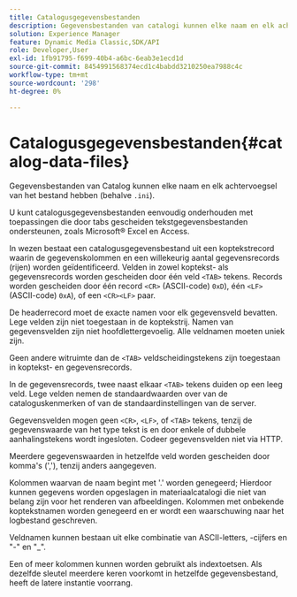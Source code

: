 ```yaml
---
title: Catalogusgegevensbestanden
description: Gegevensbestanden van catalogi kunnen elke naam en elk achtervoegsel van het bestand hebben (behalve .ini).
solution: Experience Manager
feature: Dynamic Media Classic,SDK/API
role: Developer,User
exl-id: 1fb91795-f699-40b4-a6bc-6eab3e1ecd1d
source-git-commit: 8454991568374ecd1c4babdd3210250ea7988c4c
workflow-type: tm+mt
source-wordcount: '298'
ht-degree: 0%

---
```


# Catalogusgegevensbestanden{#catalog-data-files}

Gegevensbestanden van Catalog kunnen elke naam en elk achtervoegsel van het bestand hebben (behalve `.ini`).

U kunt catalogusgegevensbestanden eenvoudig onderhouden met toepassingen die door tabs gescheiden tekstgegevensbestanden ondersteunen, zoals Microsoft® Excel en Access.

In wezen bestaat een catalogusgegevensbestand uit een koptekstrecord waarin de gegevenskolommen en een willekeurig aantal gegevensrecords (rijen) worden geïdentificeerd. Velden in zowel koptekst- als gegevensrecords worden gescheiden door één veld `<TAB>` tekens. Records worden gescheiden door één record `<CR>` (ASCII-code) `0xD`), één `<LF>` (ASCII-code) `0xA`), of een `<CR><LF>` paar.

De headerrecord moet de exacte namen voor elk gegevensveld bevatten. Lege velden zijn niet toegestaan in de koptekstrij. Namen van gegevensvelden zijn niet hoofdlettergevoelig. Alle veldnamen moeten uniek zijn.

Geen andere witruimte dan de `<TAB>` veldscheidingstekens zijn toegestaan in koptekst- en gegevensrecords.

In de gegevensrecords, twee naast elkaar `<TAB>` tekens duiden op een leeg veld. Lege velden nemen de standaardwaarden over van de cataloguskenmerken of van de standaardinstellingen van de server.

Gegevensvelden mogen geen `<CR>`, `<LF>`, of `<TAB>` tekens, tenzij de gegevenswaarde van het type tekst is en door enkele of dubbele aanhalingstekens wordt ingesloten. Codeer gegevensvelden niet via HTTP.

Meerdere gegevenswaarden in hetzelfde veld worden gescheiden door komma&#39;s (&#39;,&#39;), tenzij anders aangegeven.

Kolommen waarvan de naam begint met &#39;.&#39; worden genegeerd; Hierdoor kunnen gegevens worden opgeslagen in materiaalcatalogi die niet van belang zijn voor het renderen van afbeeldingen. Kolommen met onbekende koptekstnamen worden genegeerd en er wordt een waarschuwing naar het logbestand geschreven.

Veldnamen kunnen bestaan uit elke combinatie van ASCII-letters, -cijfers en &quot;-&quot; en &quot;_&quot;.

Een of meer kolommen kunnen worden gebruikt als indextoetsen. Als dezelfde sleutel meerdere keren voorkomt in hetzelfde gegevensbestand, heeft de latere instantie voorrang.
